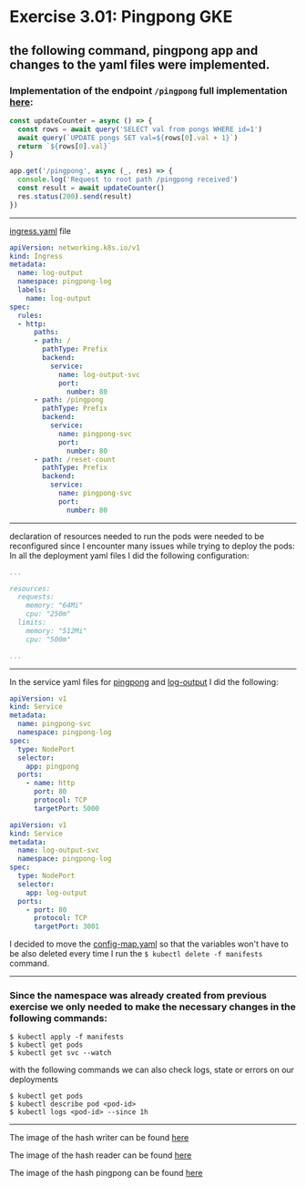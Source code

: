 
# Exercise 3.01: Pingpong GKE
## the following command, pingpong app and changes to the yaml files were implemented.
### Implementation of the endpoint ``` /pingpong ``` full implementation [here](./pingpong/index.js):
```js
const updateCounter = async () => {
  const rows = await query('SELECT val from pongs WHERE id=1')
  await query(`UPDATE pongs SET val=${rows[0].val + 1}`)
  return `${rows[0].val}`
}

app.get('/pingpong', async (_, res) => {
  console.log('Request to root path /pingpong received')
  const result = await updateCounter()
  res.status(200).send(result)
})
```
---
[ingress.yaml](./manifests/ingress.yaml) file
```yaml
apiVersion: networking.k8s.io/v1
kind: Ingress
metadata:
  name: log-output
  namespace: pingpong-log
  labels:
    name: log-output
spec:
  rules:
  - http:
      paths:
      - path: /
        pathType: Prefix
        backend:
          service:
            name: log-output-svc
            port: 
              number: 80
      - path: /pingpong
        pathType: Prefix
        backend:
          service:
            name: pingpong-svc
            port: 
              number: 80
      - path: /reset-count
        pathType: Prefix
        backend:
          service:
            name: pingpong-svc
            port: 
              number: 80
```
---
declaration of resources needed to run the pods were needed to be reconfigured since I encounter many issues while trying to deploy the pods:
In all the deployment yaml files I did the following configuration:
```yaml
...

resources:
  requests:
    memory: "64Mi"
    cpu: "250m"
  limits:
    memory: "512Mi"
    cpu: "500m"

...

```
---

In the service yaml files for [pingpong](./manifests/pingpong-service.yaml) and [log-output](./manifests/log-output-service.yaml) I did the following:
```yaml
apiVersion: v1
kind: Service
metadata:
  name: pingpong-svc
  namespace: pingpong-log
spec:
  type: NodePort
  selector:
    app: pingpong
  ports:
    - name: http
      port: 80
      protocol: TCP
      targetPort: 5000
```
```yaml
apiVersion: v1
kind: Service
metadata:
  name: log-output-svc
  namespace: pingpong-log
spec:
  type: NodePort
  selector:
    app: log-output
  ports:
    - port: 80
      protocol: TCP
      targetPort: 3001
```
I decided to move the [config-map.yaml](./config-map.yaml) so that the variables won't have to be also deleted every time I run the ```$ kubectl delete -f manifests``` command.

---
### Since the namespace was already created from previous exercise we only needed to make the necessary changes in the following commands:
```
$ kubectl apply -f manifests
$ kubectl get pods
$ kubectl get svc --watch
```

with the following commands we can also check logs, state or errors on our deployments
```
$ kubectl get pods
$ kubectl describe pod <pod-id>
$ kubectl logs <pod-id> --since 1h
```
---

The image of the hash writer can be found [here](https://hub.docker.com/r/sirpacoder/writer)

The image of the hash reader can be found [here](https://hub.docker.com/r/sirpacoder/reader)

The image of the hash pingpong can be found [here](https://hub.docker.com/r/sirpacoder/pingpong)